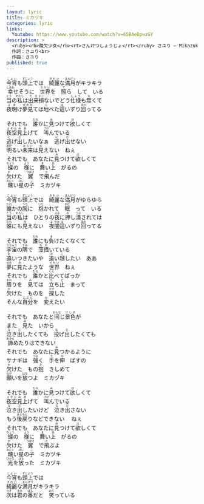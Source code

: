 ```yaml
---
layout: lyric
title: ミカヅキ
categories: lyric
links: 
  Youtube: https://www.youtube.com/watch?v=65BAeDpwzGY
description: >
  <ruby><rb>酸欠少女</rb><rt>さんけつしょうじょ</rt></ruby> さユり ― Mikazuki<br>
  作詞：さユり<br>
  作曲：さユり
published: true
---
```


<ruby><rb>今宵</rb><rt>こよい</rt></ruby>も<ruby><rb>頭上</rb><rt>ずじょう</rt></ruby>では　<ruby><rb>綺麗</rb><rt>きれい</rt></ruby>な<ruby><rb>満月</rb><rt>まんげつ</rt></ruby>がキラキラ<br>
<ruby><rb>幸</rb><rt>しあわ</rt></ruby>せそうに　<ruby><rb>世界</rb><rt>せかい</rt></ruby>を　<ruby><rb>照</rb><rt>て</rt></ruby>ら　して　いる<br><ruby><rb>当</rb><rt>とう</rt></ruby>の<ruby><rb>私</rb><rt>わたし</rt></ruby>は<ruby><rb>出来</rb><rt>でき</rt><rb>損</rb><rt>そこ</rt></ruby>ないでどう<ruby><rb>仕様</rb><rt>しよう</rt></ruby>も<ruby><rb>無</rb><rt>な</rt></ruby>くて<br>
<ruby><rb>夜明</rb><rt>よあ</rt></ruby>け<ruby><rb>夢見</rb><rt>ゆめみ</rt></ruby>ては<ruby><rb>地</rb><rt>じ</rt></ruby>べた<ruby><rb>這</rb><rt>は</rt></ruby>いずり<ruby><rb>回</rb><rt>まわ</rt></ruby>ってる<br>

それでも　<ruby><rb>誰</rb><rt>だれ</rt></ruby>かに<ruby><rb>見</rb><rt>み</rt></ruby>つけて<ruby><rb>欲</rb><rt>ほ</rt></ruby>しくて<br>
<ruby><rb>夜空</rb><rt>よぞら</rt></ruby><ruby><rb>見上</rb><rt>みあ</rt></ruby>げて　<ruby><rb>叫</rb><rt>さけ</rt></ruby>んでいる<br>
<ruby><rb>逃</rb><rt>に</rt></ruby>げ<ruby><rb>出</rb><rt>だ</rt></ruby>したいなぁ　<ruby><rb>逃</rb><rt>に</rt></ruby>げ<ruby><rb>出</rb><rt>だ</rt></ruby>せない<br>
<ruby><rb>明</rb><rt>あか</rt></ruby>るい<ruby><rb>未来</rb><rt>みらい</rt></ruby>は<ruby><rb>見</rb><rt>み</rt></ruby>えない　ねぇ<br>
それでも　あなたに<ruby><rb>見</rb><rt>み</rt></ruby>つけて<ruby><rb>欲</rb><rt>ほ</rt></ruby>しくて<br>
<ruby><rb>蝶</rb><rt>ちょう</rt></ruby>の　<ruby><rb>様</rb><rt>よう</rt></ruby>に　<ruby><rb>舞</rb><rt>ま</rt></ruby>い<ruby><rb>上</rb><rt>あ</rt></ruby>　がるの<br><ruby><rb>欠</rb><rt>か</rt></ruby>けた　<ruby><rb>翼</rb><rt>つばさ</rt></ruby>　で<ruby><rb>飛</rb><rt>と</rt></ruby>んだ<br>
<ruby><rb>醜</rb><rt>みにく</rt></ruby>い<ruby><rb>星</rb><rt>ほし</rt></ruby>の<ruby><rb>子</rb><rt>こ</rt></ruby>　ミカヅキ<br>

<ruby><rb>今宵</rb><rt>こよい</rt></ruby>も<ruby><rb>頭上</rb><rt>ずじょう</rt></ruby>では　<ruby><rb>綺麗</rb><rt>きれい</rt></ruby>な<ruby><rb>満月</rb><rt>まんげつ</rt></ruby>がゆらゆら<br>
<ruby><rb>誰</rb><rt>だれ</rt></ruby>かの<ruby><rb>腕</rb><rt>うで</rt></ruby>に　<ruby><rb>抱</rb><rt>いだ</rt></ruby>かれて　<ruby><rb>眠</rb><rt>ねむ</rt></ruby>　って　いる<br>
<ruby><rb>当</rb><rt>とう</rt></ruby>の<ruby><rb>私</rb><rt>わたし</rt></ruby>は　ひとりの<ruby><rb>夜</rb><rt>よる</rt></ruby>に<ruby><rb>押</rb><rt>お</rt></ruby>し<ruby><rb>潰</rb><rt>つぶ</rt></ruby>されては<br>
<ruby><rb>誰</rb><rt>だれ</rt></ruby>にも<ruby><rb>見</rb><rt>み</rt></ruby>えない　<ruby><rb>夜</rb><rt>よ</rt></ruby><ruby><rb>闇</rb><rt>やみ</rt></ruby><ruby><rb>這</rb><rt>は</rt></ruby>いずり<ruby><rb>回</rb><rt>まわ</rt></ruby>ってる<br>

それでも　<ruby><rb>誰</rb><rt>だれ</rt></ruby>にも<ruby><rb>負</rb><rt>ま</rt></ruby>けたくなくて<br>
<ruby><rb>宇宙</rb><rt>うちゅう</rt></ruby>の<ruby><rb>隅</rb><rt>すみ</rt></ruby>で　<ruby><rb>藻</rb><rt>も</rt></ruby><ruby><rb>掻</rb><rt>か</rt></ruby>いている<br>
<ruby><rb>追</rb><rt>お</rt></ruby>いつきたいや　<ruby><rb>追</rb><rt>お</rt></ruby>い<ruby><rb>越</rb><rt>こ</rt></ruby>したい　ああ<br>
<ruby><rb>夢</rb><rt>ゆめ</rt></ruby>に<ruby><rb>見</rb><rt>み</rt></ruby>たような　<ruby><rb>世界</rb><rt>せかい</rt></ruby>　ねぇ<br>
それでも　<ruby><rb>誰</rb><rt>だれ</rt></ruby>かと<ruby><rb>比</rb><rt>くら</rt></ruby>べてばっか<br>
<ruby><rb>周</rb><rt>まわ</rt></ruby>りを　<ruby><rb>見</rb><rt>み</rt></ruby>ては　<ruby><rb>立</rb><rt>た</rt></ruby>ち<ruby><rb>止</rb><rt>ど</rt></ruby>　まって<br><ruby><rb>欠</rb><rt>か</rt></ruby>けた　ものを　<ruby><rb>探</rb><rt>さが</rt></ruby>した<br>
そんな<ruby><rb>自分</rb><rt>じぶん</rt></ruby>を　<ruby><rb>変</rb><rt>か</rt></ruby>えたい<br>

それでも　あなたと<ruby><rb>同</rb><rt>おんな</rt>じ</ruby><ruby><rb>景色</rb><rt>けしき</rt></ruby>が<br>
また　<ruby><rb>見</rb><rt>み</rt></ruby>た　いから<br>
<ruby><rb>泣</rb><rt>な</rt></ruby>き<ruby><rb>出</rb><rt>だ</rt></ruby>したくても　<ruby><rb>投</rb><rt>な</rt></ruby>げ<ruby><rb>出</rb><rt>だ</rt></ruby>したくても<br>
<ruby><rb>諦</rb><rt>あきら</rt></ruby>めたりはできない<br>
それでも　あなたに<ruby><rb>見</rb><rt>み</rt></ruby>つかるように<br>
サナギは　<ruby><rb>強</rb><rt>つよ</rt></ruby>く　<ruby><rb>手</rb><rt>て</rt></ruby>を<ruby><rb>伸</rb><rt>の</rt></ruby>　ばすの<br><ruby><rb>欠</rb><rt>か</rt></ruby>けた　もの<ruby><rb>抱</rb><rt>だ</rt></ruby>　きしめて<br>
<ruby><rb>願</rb><rt>ねが</rt></ruby>いを<ruby><rb>放</rb><rt>はな</rt></ruby>つよ　ミカヅキ<br>

それでも　<ruby><rb>誰</rb><rt>だれ</rt></ruby>かに<ruby><rb>見</rb><rt>み</rt></ruby>つけて<ruby><rb>欲</rb><rt>ほ</rt></ruby>しくて<br>
<ruby><rb>夜空</rb><rt>よぞら</rt></ruby><ruby><rb>見上</rb><rt>みあ</rt></ruby>げて　<ruby><rb>叫</rb><rt>さけ</rt></ruby>んでいる<br>
<ruby><rb>泣</rb><rt>な</rt></ruby>き<ruby><rb>出</rb><rt>だ</rt></ruby>したいけど　<ruby><rb>泣</rb><rt>な</rt></ruby>き<ruby><rb>出</rb><rt>だ</rt></ruby>さない<br>
もう<ruby><rb>後戻</rb><rt>あともど</rt></ruby>りなどできない 　ねぇ<br>
それでも　あなたに<ruby><rb>見</rb><rt>み</rt></ruby>つけて<ruby><rb>欲</rb><rt>ほ</rt></ruby>しくて<br>
<ruby><rb>蝶</rb><rt>ちょう</rt></ruby>の　<ruby><rb>様</rb><rt>よう</rt></ruby>に　<ruby><rb>舞</rb><rt>ま</rt></ruby>い<ruby><rb>上</rb><rt>あ</rt></ruby>　がるの<br><ruby><rb>欠</rb><rt>か</rt></ruby>けた　<ruby><rb>翼</rb><rt>つばさ</rt></ruby>　で<ruby><rb>飛</rb><rt>と</rt></ruby>ぶよ<br>
<ruby><rb>醜</rb><rt>みにく</rt></ruby>い<ruby><rb>星</rb><rt>ほし</rt></ruby>の<ruby><rb>子</rb><rt>こ</rt></ruby>　ミカヅキ<br><ruby><rb>光</rb><rt>ひかり</rt></ruby>を<ruby><rb>放</rb><rt>はな</rt></ruby>った　ミカヅキ<br>

<ruby><rb>今宵</rb><rt>こよい</rt></ruby>も<ruby><rb>頭上</rb><rt>ずじょう</rt></ruby>では<br><ruby><rb>綺麗</rb><rt>きれい</rt></ruby>な<ruby><rb>満月</rb><rt>まんげつ</rt></ruby>がキラキラ<br>
<ruby><rb>次</rb><rt>つぎ</rt></ruby>は<ruby><rb>君</rb><rt>きみ</rt></ruby>の<ruby><rb>番</rb><rt>ばん</rt></ruby>だと　<ruby><rb>笑</rb><rt>わら</rt></ruby>っている<br>